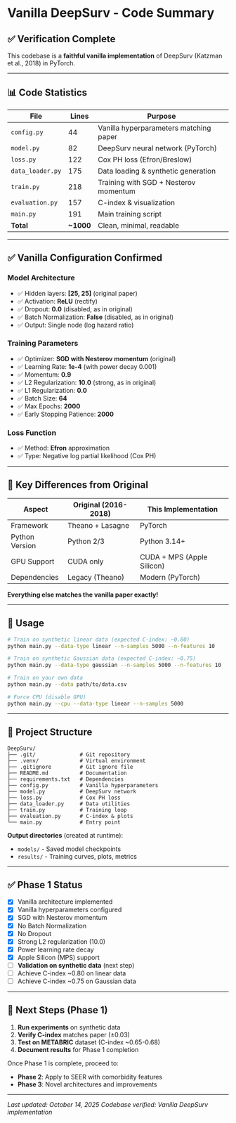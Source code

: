 # Vanilla DeepSurv - Code Summary

## ✅ Verification Complete

This codebase is a **faithful vanilla implementation** of DeepSurv (Katzman et al., 2018) in PyTorch.

---

## 📊 Code Statistics

| File | Lines | Purpose |
|------|-------|---------|
| `config.py` | 44 | Vanilla hyperparameters matching paper |
| `model.py` | 82 | DeepSurv neural network (PyTorch) |
| `loss.py` | 122 | Cox PH loss (Efron/Breslow) |
| `data_loader.py` | 175 | Data loading & synthetic generation |
| `train.py` | 218 | Training with SGD + Nesterov momentum |
| `evaluation.py` | 157 | C-index & visualization |
| `main.py` | 191 | Main training script |
| **Total** | **~1000** | Clean, minimal, readable |

---

## ✅ Vanilla Configuration Confirmed

### Model Architecture
- ✅ Hidden layers: **[25, 25]** (original paper)
- ✅ Activation: **ReLU** (rectify)
- ✅ Dropout: **0.0** (disabled, as in original)
- ✅ Batch Normalization: **False** (disabled, as in original)
- ✅ Output: Single node (log hazard ratio)

### Training Parameters
- ✅ Optimizer: **SGD with Nesterov momentum** (original)
- ✅ Learning Rate: **1e-4** (with power decay 0.001)
- ✅ Momentum: **0.9**
- ✅ L2 Regularization: **10.0** (strong, as in original)
- ✅ L1 Regularization: **0.0**
- ✅ Batch Size: **64**
- ✅ Max Epochs: **2000**
- ✅ Early Stopping Patience: **2000**

### Loss Function
- ✅ Method: **Efron** approximation
- ✅ Type: Negative log partial likelihood (Cox PH)

---

## 🎯 Key Differences from Original

| Aspect | Original (2016-2018) | This Implementation |
|--------|---------------------|---------------------|
| Framework | Theano + Lasagne | PyTorch |
| Python Version | Python 2/3 | Python 3.14+ |
| GPU Support | CUDA only | CUDA + MPS (Apple Silicon) |
| Dependencies | Legacy (Theano) | Modern (PyTorch) |

**Everything else matches the vanilla paper exactly!**

---

## 🚀 Usage

```bash
# Train on synthetic linear data (expected C-index: ~0.80)
python main.py --data-type linear --n-samples 5000 --n-features 10

# Train on synthetic Gaussian data (expected C-index: ~0.75)
python main.py --data-type gaussian --n-samples 5000 --n-features 10

# Train on your own data
python main.py --data path/to/data.csv

# Force CPU (disable GPU)
python main.py --cpu --data-type linear --n-samples 5000
```

---

## 📁 Project Structure

```
DeepSurv/
├── .git/              # Git repository
├── .venv/             # Virtual environment
├── .gitignore         # Git ignore file
├── README.md          # Documentation
├── requirements.txt   # Dependencies
├── config.py          # Vanilla hyperparameters
├── model.py           # DeepSurv network
├── loss.py            # Cox PH loss
├── data_loader.py     # Data utilities
├── train.py           # Training loop
├── evaluation.py      # C-index & plots
└── main.py            # Entry point
```

**Output directories** (created at runtime):
- `models/` - Saved model checkpoints
- `results/` - Training curves, plots, metrics

---

## ✅ Phase 1 Status

- [x] Vanilla architecture implemented
- [x] Vanilla hyperparameters configured
- [x] SGD with Nesterov momentum
- [x] No Batch Normalization
- [x] No Dropout
- [x] Strong L2 regularization (10.0)
- [x] Power learning rate decay
- [x] Apple Silicon (MPS) support
- [ ] **Validation on synthetic data** (next step)
- [ ] Achieve C-index ~0.80 on linear data
- [ ] Achieve C-index ~0.75 on Gaussian data

---

## 📝 Next Steps (Phase 1)

1. **Run experiments** on synthetic data
2. **Verify C-index** matches paper (±0.03)
3. **Test on METABRIC** dataset (C-index ~0.65-0.68)
4. **Document results** for Phase 1 completion

Once Phase 1 is complete, proceed to:
- **Phase 2**: Apply to SEER with comorbidity features
- **Phase 3**: Novel architectures and improvements

---

*Last updated: October 14, 2025*
*Codebase verified: Vanilla DeepSurv implementation*
